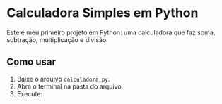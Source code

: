 # Calculadora Simples em Python

Este é meu primeiro projeto em Python: uma calculadora que faz soma, subtração, multiplicação e divisão.

## Como usar

1. Baixe o arquivo `calculadora.py`.
2. Abra o terminal na pasta do arquivo.
3. Execute:
